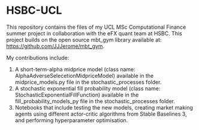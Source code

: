 # HSBC-UCL

This repository contains the files of my UCL MSc Computational Finance summer project in collaboration with the eFX quant team at HSBC. This project builds on the open source mbt_gym library available at: https://github.com/JJJerome/mbt_gym.

My contributions include:
1. A short-term-alpha midprice model (class name: AlphaAdverseSelecetionMidpriceModel) available in the midprice_models.py file in the stochastic_processes folder.
2. A stochastic exponential fill probability model (class name: StochasticExponentialFillFunction) available in the fill_probability_models_py file in the stochastic_processes folder.
3. Notebooks that include testing the new models, creating market making agents using different actor-critic algorithms from Stable Baselines 3, and performing hyperparameter optimisation.
